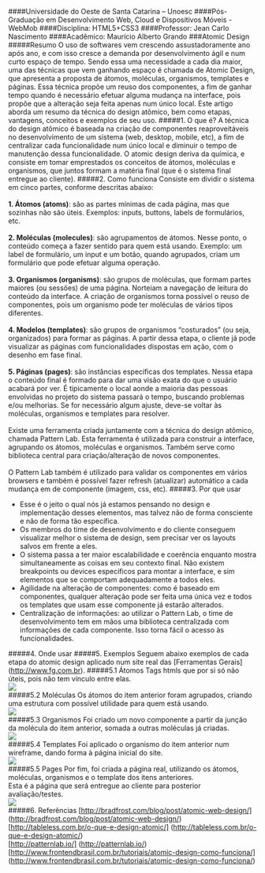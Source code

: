 ####Universidade do Oeste de Santa Catarina – Unoesc
####Pós-Graduação em Desenvolvimento Web, Cloud e Dispositivos Móveis - WebMob
####Disciplina: HTML5+CSS3
####Professor: Jean Carlo Nascimento
####Acadêmico: Maurício Alberto Grando
###Atomic Design
#####Resumo
O uso de softwares vem crescendo assustadoramente ano após ano, e com isso cresce a demanda por desenvolvimento ágil e num curto espaço de tempo. Sendo essa uma necessidade a cada dia maior, uma das técnicas que vem ganhando espaço é chamada de Atomic Design, que apresenta a proposta de átomos, moléculas, organismos, templates e páginas. Essa técnica propõe um reuso dos componentes, a fim de ganhar tempo quando é necessário efetuar alguma mudança na interface, pois propõe que a alteração seja feita apenas num único local. Este artigo aborda um resumo da técnica do design atômico, bem como etapas, vantagens, conceitos e exemplos de seu uso.
#####1. O que é?
A técnica do design atômico é baseada na criação de componentes reaproveitáveis no desenvolvimento de um sistema (web, desktop, mobile, etc), a fim de centralizar cada funcionalidade num único local e diminuir o tempo de manutenção dessa funcionalidade. 
O atomic design deriva da química, e consiste em tomar emprestados os conceitos de átomos, moléculas e organismos, que juntos formam a matéria final (que é o sistema final entregue ao cliente).
#####2. Como funciona
Consiste em dividir o sistema em cinco partes, conforme descritas abaixo:</br></br>
**1. Átomos (atoms)**: são as partes mínimas de cada página, mas que sozinhas não são úteis. Exemplos: inputs, buttons, labels de formulários, etc.</br></br>
**2. Moléculas (molecules)**: são agrupamentos de átomos. Nesse ponto, o conteúdo começa a fazer sentido para quem está usando. Exemplo: um label de formulário, um input e um botão, quando agrupados, criam um formulário que pode efetuar alguma operação.</br></br>
**3. Organismos (organisms)**: são grupos de moléculas, que formam partes maiores (ou sessões) de uma página. Norteiam a navegação de leitura do conteúdo da interface. A criação de organismos torna possível o reuso de componentes, pois um organismo pode ter moléculas de vários tipos diferentes.</br></br>
**4. Modelos (templates)**: são grupos de organismos “costurados” (ou seja, organizados) para formar as páginas. A partir dessa etapa, o cliente já pode visualizar as páginas com funcionalidades dispostas em ação, com o desenho em fase final.</br></br>
**5. Páginas (pages)**: são instâncias específicas dos templates. Nessa etapa o conteúdo final é formado para dar uma visão exata do que o usuário acabará por ver. É tipicamente o local aonde a maioria das pessoas envolvidas no projeto do sistema passará o tempo, buscando problemas e/ou melhorias. Se for necessário algum ajuste, deve-se voltar às moléculas, organismos e templates para resolver.</br></br>
Existe uma ferramenta criada juntamente com a técnica do design atômico, chamada Pattern Lab. Esta ferramenta é utilizada para construir a interface, agrupando os átomos, moléculas e organismos. Também serve como biblioteca central para criação/alteração de novos componentes.</br></br>
O Pattern Lab também é utilizado para validar os componentes em vários browsers e também é possível fazer refresh (atualizar) automático a cada mudança em de componente (imagem, css, etc).
#####3. Por que usar
*	Esse é o jeito o qual nós já estamos pensando no design e implementação desses elementos, mas talvez não de forma consciente e não de forma tão específica.
*	Os membros do time de desenvolvimento e do cliente conseguem visualizar melhor o sistema de design, sem precisar ver os layouts salvos em frente a eles.
*	O sistema passa a ter maior escalabilidade e coerência enquanto mostra simultaneamente as coisas em seu contexto final. Não existem breakpoints ou devices específicos para montar a interface, e sim elementos que se comportam adequadamente a todos eles.
*	Agilidade na alteração de componentes: como é baseado em componentes, qualquer alteração pode ser feita uma única vez e todos os templates que usam esse componente já estarão alterados.
*	Centralização de informações: ao utilizar o Pattern Lab, o time de desenvolvimento tem em mãos uma biblioteca centralizada com informações de cada componente. Isso torna fácil o acesso às funcionalidades.

#####4. Onde usar
#####5. Exemplos
Seguem abaixo exemplos de cada etapa do atomic design aplicado num site real das [Ferramentas Gerais] (http://www.fg.com.br).
#####5.1 Átomos
Tags htmls que por si só não úteis, pois não tem vínculo entre elas.</br>
<img src="https://cloud.githubusercontent.com/assets/15130723/10555517/bab47aec-7446-11e5-8a0c-b9a3ba5877db.png"/></br>
#####5.2 Moléculas
Os átomos do item anterior foram agrupados, criando uma estrutura com possível utilidade para quem está usando.</br>
<img src="https://cloud.githubusercontent.com/assets/15130723/10555518/babaab74-7446-11e5-824f-aed4ffbb3e6e.png"/></br>
#####5.3 Organismos
Foi criado um novo componente a partir da junção da molécula do item anterior, somada a outras moléculas já criadas.</br>
<img src="https://cloud.githubusercontent.com/assets/15130723/10555514/baa958ba-7446-11e5-9ccd-f20fdd806507.png"/></br>
#####5.4 Templates
Foi aplicado o organismo do item anterior num wireframe, dando forma à página inicial do site.</br>
<img src="https://cloud.githubusercontent.com/assets/15130723/10555515/baa9c5ac-7446-11e5-9eac-aadf05215071.png"/></br>
#####5.5 Pages
Por fim, foi criada a página real, utilizando os átomos, moléculas, organismos e o template dos itens anteriores.</br>
Esta é a página que será entregue ao cliente para posterior avaliação/testes.</br>
<img src="https://cloud.githubusercontent.com/assets/15130723/10555516/baafe8f6-7446-11e5-9731-10cb8bd39f16.png"/></br>
#####6. Referências
[http://bradfrost.com/blog/post/atomic-web-design/] (http://bradfrost.com/blog/post/atomic-web-design/)</br>
[http://tableless.com.br/o-que-e-design-atomic/] (http://tableless.com.br/o-que-e-design-atomic/)</br>
[http://patternlab.io/] (http://patternlab.io/)</br>
[http://www.frontendbrasil.com.br/tutoriais/atomic-design-como-funciona/] (http://www.frontendbrasil.com.br/tutoriais/atomic-design-como-funciona/)</br>
